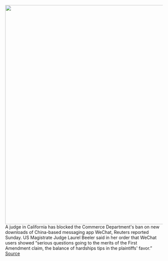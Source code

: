 <img src='https://cdn.vox-cdn.com/thumbor/RQlh4wtZUiaIhTQKrFydQMmHaEs=/0x0:2040x1360/1200x800/filters:focal(857x517:1183x843)/cdn.vox-cdn.com/uploads/chorus_image/image/67438418/acastro_181126_1777_weChat_0003.0.jpg' width='700px' /><br/>
A judge in California has blocked the Commerce Department's ban on new downloads of China-based messaging app WeChat, Reuters reported Sunday. US Magistrate Judge Laurel Beeler said in her order that WeChat users showed “serious questions going to the merits of the First Amendment claim, the balance of hardships tips in the plaintiffs' favor.”
<a href='https://www.theverge.com/2020/9/20/21447540/judge-blocks-ban-wechat-tiktok-trump'> Source <a/>